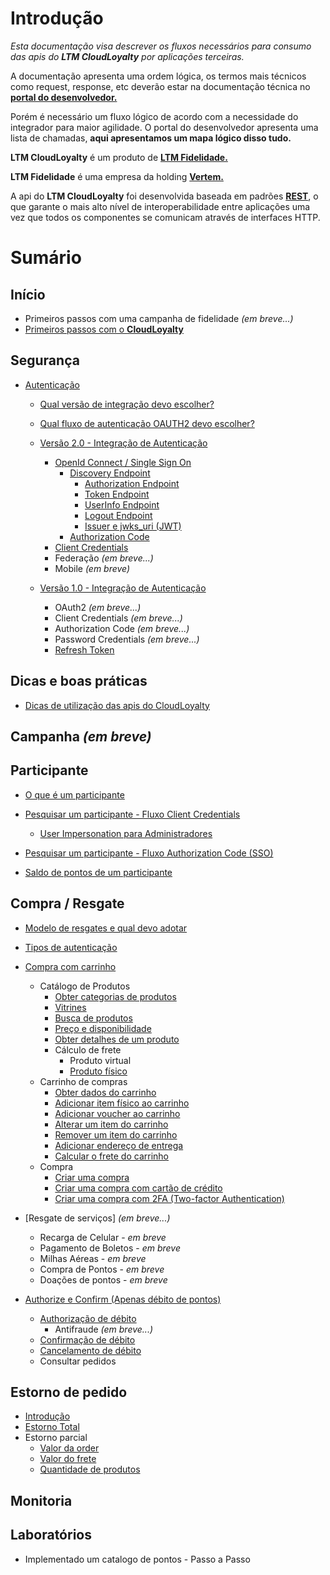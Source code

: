 # Introdução

_Esta documentação visa descrever os fluxos necessários para consumo das apis do **LTM CloudLoyalty** por aplicações terceiras._

A documentação apresenta uma ordem lógica, os termos mais técnicos como request, response, etc deverão estar na documentação técnica no [**portal do desenvolvedor.**](https://portal.ltm.digital/)

Porém é necessário um fluxo lógico de acordo com a necessidade do integrador para maior agilidade.
O portal do desenvolvedor apresenta uma lista de chamadas, **aqui apresentamos um mapa lógico disso tudo.**

**LTM CloudLoyalty** é um produto de <a href="https://vertem.com" target="_blank">**LTM Fidelidade.**</a>

**LTM Fidelidade** é uma empresa da holding <a href="https://vertem.com" target="_blank">**Vertem.**</a>

A api do **LTM CloudLoyalty** foi desenvolvida baseada em padrões [**REST**](https://pt.wikipedia.org/wiki/REST), o que garante o mais alto nível de interoperabilidade entre aplicações uma vez que todos os componentes se comunicam através de interfaces HTTP.

# Sumário

## Início

- Primeiros passos com uma campanha de fidelidade _(em breve...)_
- [Primeiros passos com o **CloudLoyalty**](/starting.md)

## Segurança

- [Autenticação](/auth/cognito/readme.md)

  - [Qual versão de integração devo escolher?](/auth/new-or-legacy.md)
  - [Qual fluxo de autenticação OAUTH2 devo escolher?](/auth/flows.md)

  - [Versão 2.0 - Integração de Autenticação](/auth/cognito/readme.md)

    - [OpenId Connect / Single Sign On](/auth/cognito/sso.md)
      - [Discovery Endpoint](/auth/cognito/well-known.md)
        - [Authorization Endpoint](/auth/cognito/well-known.md)
        - [Token Endpoint](/auth/cognito/well-known.md)
        - [UserInfo Endpoint](/auth/cognito/well-known.md)
        - [Logout Endpoint](/auth/cognito/well-known.md)
        - [Issuer e jwks_uri (JWT)](/auth/cognito/well-known.md)
      - [Authorization Code](/auth/cognito/authorization_code.md)
    - [Client Credentials](/auth/cognito/client_credentials.md)
    - Federação _(em breve...)_
    - Mobile _(em breve)_

  - [Versão 1.0 - Integração de Autenticação](/auth/legacy/readme.md)

    - OAuth2 _(em breve...)_
    - Client Credentials _(em breve...)_
    - Authorization Code _(em breve...)_
    - Password Credentials _(em breve...)_
    - [Refresh Token](/auth/legacy/refresh_token.md)

## Dicas e boas práticas

- [Dicas de utilização das apis do CloudLoyalty](/tips/readme.md)

## Campanha _(em breve)_

## Participante

- [O que é um participante](/participant/readme.md)

- [Pesquisar um participante - Fluxo Client Credentials](/participant/client_credentials.md)
  - [User Impersonation para Administradores](/participant/user_impersonation.md)
- [Pesquisar um participante - Fluxo Authorization Code (SSO)](/participant/authorization_code.md)
- [Saldo de pontos de um participante](/participant/balance.md)

## Compra / Resgate

- [Modelo de resgates e qual devo adotar](/purchase/readme.md)
- [Tipos de autenticação](/purchase/auth.md)

- [Compra com carrinho](/purchase/internal.md)

  - Catálogo de Produtos
    - [Obter categorias de produtos](/product/category.md)
    - [Vitrines](/showcase/readme.md)
    - [Busca de produtos](/product/readme.md)
    - [Preço e disponibilidade](/product/availability.md)
    - [Obter detalhes de um produto](/product/detail.md)
    - Cálculo de frete
      - Produto virtual
      - [Produto físico](/product/phisical-shipping.md)
  - Carrinho de compras
    - [Obter dados do carrinho](/cart/readme.md)
    - [Adicionar item físico ao carrinho](/cart/add.md)
    - [Adicionar voucher ao carrinho](/cart/add-voucher.md)
    - [Alterar um item do carrinho](/cart/update.md)
    - [Remover um item do carrinho](/cart/delete.md)
    - [Adicionar endereço de entrega](/cart/shipping-address.md)
    - [Calcular o frete do carrinho](/cart/shipping.md)
  - Compra
    - [Criar uma compra](/purchase/create.md)
    - [Criar uma compra com cartão de crédito](/purchase/create.md)
    - [Criar uma compra com 2FA (Two-factor Authentication)](/purchase/create-2fa.md)

- [Resgate de serviços] _(em breve...)_
  - Recarga de Celular - _em breve_
  - Pagamento de Boletos - _em breve_
  - Milhas Aéreas - _em breve_
  - Compra de Pontos - _em breve_
  - Doações de pontos - _em breve_

- [Authorize e Confirm (Apenas débito de pontos)](/purchase/external.md)
  - [Authorização de débito](/purchase/authorize.md)
    - Antifraude _(em breve...)_
  - [Confirmação de débito](/purchase/confirm.md)
  - [Cancelamento de débito](/purchase/cancel.md)
  - Consultar pedidos

## Estorno de pedido
- [Introdução](reversal/readme.md) 
- [Estorno Total](reversal/total.md)
- Estorno parcial
  - [Valor da order](reversal/order-value.md)
  - [Valor do frete](reversal/shipping-value.md)
  - [Quantidade de produtos](reversal/product-quantity.md)

## Monitoria

## Laboratórios
- Implementado um catalogo de pontos - Passo a Passo
